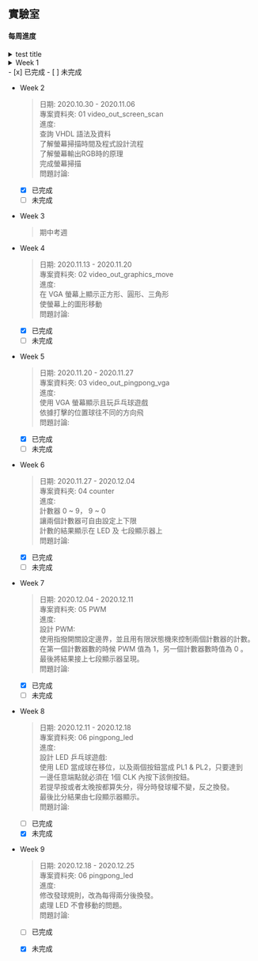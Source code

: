 ## 實驗室
#### **每周進度**
<details>
  <summary> test title </summary>
  test contain
</details>

<details>
  <summary> Week 1 </summary>
  日期: 2020.10.27 - 2020.10.30  
  專案資料夾: 00 pre_test  
  進度:  
  建置 Vivado 環境  
  查詢 VHDL 語法及資料  
  問題討論:  
</details>
- [x] 已完成
- [ ] 未完成


* Week 2
  > 日期: 2020.10.30 \- 2020.11.06 \
  > 專案資料夾: 01 video_out_screen_scan \
  > 進度: \
  > 查詢 VHDL 語法及資料 \
  > 了解螢幕掃描時間及程式設計流程 \
  > 了解螢幕輸出RGB時的原理 \
  > 完成螢幕掃描 \
  > 問題討論: 
  - [x] 已完成
  - [ ] 未完成

* Week 3
  > 期中考週
  
* Week 4
  > 日期: 2020.11.13 \- 2020.11.20 \
  > 專案資料夾: 02 video_out_graphics_move \
  > 進度: \
  > 在 VGA 螢幕上顯示正方形、圓形、三角形 \
  > 使螢幕上的圖形移動 \
  > 問題討論: 
  - [x] 已完成
  - [ ] 未完成
  
* Week 5
  > 日期: 2020.11.20 \- 2020.11.27 \
  > 專案資料夾: 03 video_out_pingpong_vga \
  > 進度: \
  > 使用 VGA 螢幕顯示且玩乒乓球遊戲 \
  > 依據打擊的位置球往不同的方向飛 \
  > 問題討論: 
  - [x] 已完成
  - [ ] 未完成
  
* Week 6
  > 日期: 2020.11.27 \- 2020.12.04 \
  > 專案資料夾: 04 counter \
  > 進度: \
  > 計數器 0 \~ 9， 9 \~ 0 \
  > 讓兩個計數器可自由設定上下限 \
  > 計數的結果顯示在 LED 及 七段顯示器上 \
  > 問題討論:
  - [x] 已完成
  - [ ] 未完成
  
* Week 7
  > 日期: 2020.12.04 \- 2020.12.11 \
  > 專案資料夾: 05 PWM \
  > 進度: \
  > 設計 PWM: \
  > 使用指撥開關設定邊界，並且用有限狀態機來控制兩個計數器的計數。\
  > 在第一個計數器數的時候 PWM 值為 1，另一個計數器數時值為 0 。 \
  > 最後將結果接上七段顯示器呈現。 \
  > 問題討論: 
  - [x] 已完成
  - [ ] 未完成
  
* Week 8
  > 日期: 2020.12.11 \- 2020.12.18 \
  > 專案資料夾: 06 pingpong_led \
  > 進度: \
  > 設計 LED 乒乓球遊戲: \
  > 使用 LED 當成球在移位，以及兩個按鈕當成 PL1 & PL2，只要達到 \
  > 一邊任意端點就必須在 1個 CLK 內按下該側按鈕。 \
  > 若提早按或者太晚按都算失分，得分時發球權不變，反之換發。 \
  > 最後比分結果由七段顯示器顯示。 \
  > 問題討論: 
  - [ ] 已完成
  - [x] 未完成
  
* Week 9
  > 日期: 2020.12.18 \- 2020.12.25 \
  > 專案資料夾: 06 pingpong_led \
  > 進度: \
  > 修改發球規則，改為每得兩分後換發。 \
  > 處理 LED 不會移動的問題。 \
  > 問題討論:
  - [ ] 已完成
  - [x] 未完成
  
